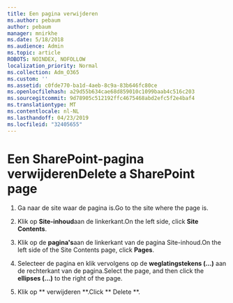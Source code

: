 ```yaml
---
title: Een pagina verwijderen
ms.author: pebaum
author: pebaum
manager: mnirkhe
ms.date: 5/18/2018
ms.audience: Admin
ms.topic: article
ROBOTS: NOINDEX, NOFOLLOW
localization_priority: Normal
ms.collection: Adm_O365
ms.custom: ''
ms.assetid: c0fde770-ba1d-4aeb-8c9a-83b646fc80ce
ms.openlocfilehash: a29d55b634cae68d859010c1099baab4c516c203
ms.sourcegitcommit: 9d78905c512192ffc4675468abd2efc5f2e4baf4
ms.translationtype: MT
ms.contentlocale: nl-NL
ms.lasthandoff: 04/23/2019
ms.locfileid: "32405655"
---
```

# <a name="delete-a-sharepoint-page"></a><span data-ttu-id="0a77d-102">Een SharePoint-pagina verwijderen</span><span class="sxs-lookup"><span data-stu-id="0a77d-102">Delete a SharePoint page</span></span>

1. <span data-ttu-id="0a77d-103">Ga naar de site waar de pagina is.</span><span class="sxs-lookup"><span data-stu-id="0a77d-103">Go to the site where the page is.</span></span>
    
2. <span data-ttu-id="0a77d-104">Klik op **Site-inhoud**aan de linkerkant.</span><span class="sxs-lookup"><span data-stu-id="0a77d-104">On the left side, click **Site Contents**.</span></span> 
    
3. <span data-ttu-id="0a77d-105">Klik op de **pagina's**aan de linkerkant van de pagina Site-inhoud.</span><span class="sxs-lookup"><span data-stu-id="0a77d-105">On the left side of the Site Contents page, click **Pages**.</span></span> 
    
4. <span data-ttu-id="0a77d-106">Selecteer de pagina en klik vervolgens op de **weglatingstekens (...)** aan de rechterkant van de pagina.</span><span class="sxs-lookup"><span data-stu-id="0a77d-106">Select the page, and then click the **ellipses (...)** to the right of the page.</span></span> 
    
5. <span data-ttu-id="0a77d-107">Klik op \*\* verwijderen \*\*.</span><span class="sxs-lookup"><span data-stu-id="0a77d-107">Click \*\* Delete \*\*.</span></span> 
    

